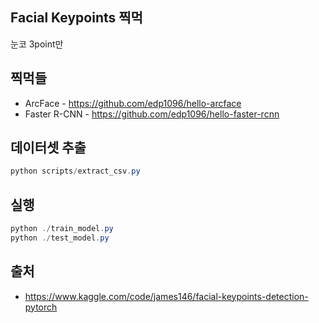 ## Facial Keypoints 찍먹

눈코 3point만

## 찍먹들

* ArcFace - https://github.com/edp1096/hello-arcface
* Faster R-CNN - https://github.com/edp1096/hello-faster-rcnn


## 데이터셋 추출

```powershell
python scripts/extract_csv.py
```


## 실행

```powershell
python ./train_model.py
python ./test_model.py
```


## 출처

* https://www.kaggle.com/code/james146/facial-keypoints-detection-pytorch
